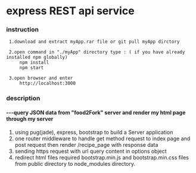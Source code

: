 # express REST api service

### instruction
    
     1.download and extract myApp.rar file or git pull myApp dirctory
     
     2.open command in "./myApp" directory type : ( if you have already installed npm globally)
         npm install
         npm start
     
     3.open browser and enter
         http://localhost:3000
         
        
### description

####    ---query JSON data from "food2Fork" server and render my html page through my server
        
 1. using pug(jade), express, bootstrap to build a Server application
 2. one router middleware to handle get method request to index page and post request then render /recipe_page 
    with response data
 3. sending https request with url query content in options object 
 4. redirect html files required bootstrap.min.js and bootstrap.min.css files from public directory 
    to node_modules directory.

